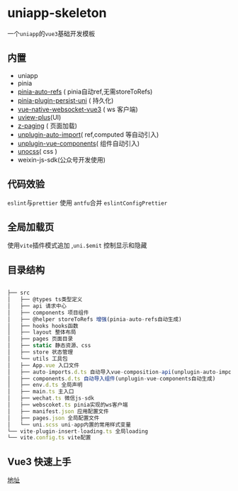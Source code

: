 # uniapp-skeleton

一个`uniapp`的`vue3`基础开发模板

## 内置

-  uniapp
-  pinia
-  [pinia-auto-refs](https://github.com/Allen-1998/pinia-auto-refs) ( pinia自动ref,无需storeToRefs)
-  [pinia-plugin-persist-uni](https://allen-1998.github.io/pinia-plugin-persist-uni/) ( 持久化)
-  [vue-native-websocket-vue3](https://github.com/likaia/vue-native-websocket-vue3) ( ws 客户端)
-  [uview-plus](https://github.com/ijry/uview-plus)(UI)
-  [z-paging](https://github.com/SmileZXLee/uni-z-paging) ( 页面加载)
-  [unplugin-auto-import](https://github.com/antfu/unplugin-auto-import)( ref,computed 等自动引入)
- [unplugin-vue-components](https://github.com/antfu/unplugin-vue-components)( 组件自动引入)
- [unocss](https://github.com/unocss/unocss)( css )
- weixin-js-sdk(公众号开发使用)

## 代码效验

 `eslint`与`prettier`  使用 `antfu`合并 `eslintConfigPrettier`

## 全局加载页

使用`vite`插件模式追加 ,`uni.$emit` 控制显示和隐藏

## 目录结构
```js

├── src
│   ├── @types ts类型定义
│   ├── api 请求中心
│   ├── components 项目组件
│   ├── @helper storeToRefs 增强(pinia-auto-refs自动生成)
│   ├── hooks hooks函数
│   ├── layout 整体布局
│   ├── pages 页面目录
│   ├── static 静态资源、css
│   ├── store 状态管理
│   └── utils 工具包
│   ├── App.vue 入口文件
│   ├── auto-imports.d.ts 自动导入vue-composition-api(unplugin-auto-import自动生成)
│   ├── components.d.ts 自动导入组件(unplugin-vue-components自动生成)
│   ├── env.d.ts 全局声明
│   ├── main.ts 主入口
│   ├── wechat.ts 微信js-sdk
│   ├── webscoket.ts pinia实现的ws客户端
│   ├── manifest.json 应用配置文件
│   ├── pages.json 全局配置文件
│   └── uni.scss uni-app内置的常用样式变量
└── vite-plugin-insert-loading.ts 全局loading
└── vite.config.ts vite配置
```

## Vue3 快速上手
 [地址](https://www.cnblogs.com/tdskee/p/17005035.html)
